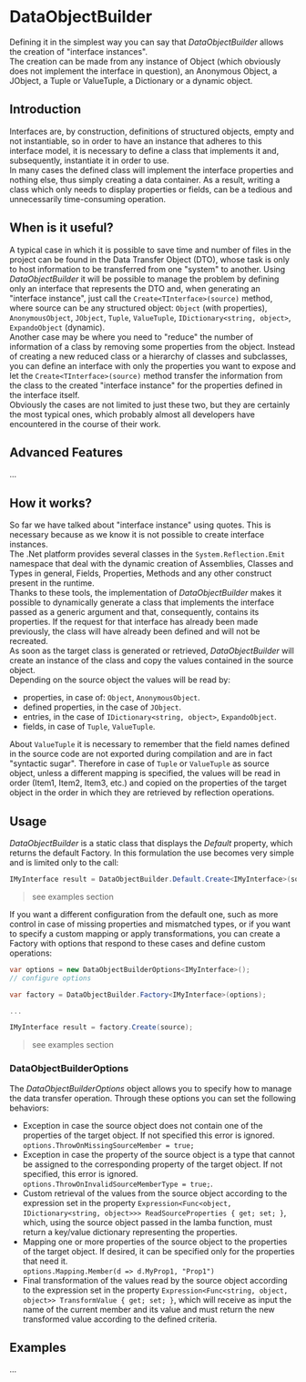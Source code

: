 
# DataObjectBuilder

Defining it in the simplest way you can say that *DataObjectBuilder* allows the creation of "interface instances".  
The creation can be made from any instance of Object (which obviously does not implement the interface in question), an Anonymous Object, a JObject, a Tuple or ValueTuple, a Dictionary or a dynamic object.


## Introduction

Interfaces are, by construction, definitions of structured objects, empty and not instantiable, so in order to have an instance that adheres to this interface model, it is necessary to define a class that implements it and, subsequently, instantiate it in order to use.  
In many cases the defined class will implement the interface properties and nothing else, thus simply creating a data container. As a result, writing a class which only needs to display properties or fields, can be a tedious and unnecessarily time-consuming operation.  


## When is it useful?
A typical case in which it is possible to save time and number of files in the project can be found in the Data Transfer Object (DTO), whose task is only to host information to be transferred from one "system" to another. Using *DataObjectBuilder* it will be possible to manage the problem by defining only an interface that represents the DTO and, when generating an "interface instance", just call the  ```Create<TInterface>(source)``` method, where source can be any structured object: ```Object``` (with properties), ```AnonymousObject```, ```JObject```, ```Tuple```, ```ValueTuple```, ```IDictionary<string, object>```, ```ExpandoObject``` (dynamic).  
Another case may be where you need to "reduce" the number of information of a class by removing some properties from the object. Instead of creating a new reduced class or a hierarchy of classes and subclasses, you can define an interface with only the properties you want to expose and let the ``Create<TInterface>(source)`` method transfer the information from the class to the created "interface instance" for the properties defined in the interface itself.  
Obviously the cases are not limited to just these two, but they are certainly the most typical ones, which probably almost all developers have encountered in the course of their work.


## Advanced Features

...


## How it works?

So far we have talked about "interface instance" using quotes. This is necessary because as we know it is not possible to create interface instances.  
The .Net platform provides several classes in the ``System.Reflection.Emit`` namespace that deal with the dynamic creation of Assemblies, Classes and Types in general, Fields, Properties, Methods and any other construct present in the runtime.  
Thanks to these tools, the implementation of *DataObjectBuilder* makes it possible to dynamically generate a class that implements the interface passed as a generic argument and that, consequently, contains its properties. If the request for that interface has already been made previously, the class will have already been defined and will not be recreated.  
As soon as the target class is generated or retrieved, *DataObjectBuilder* will create an instance of the class and copy the values contained in the source object.  
Depending on the source object the values will be read by:
- properties, in case of: ```Object```, ```AnonymousObject```.
- defined properties, in the case of ``JObject``.
- entries, in the case of ``IDictionary<string, object>``, ``ExpandoObject``.
- fields, in case of ```Tuple```, ```ValueTuple```.

About ```ValueTuple``` it is necessary to remember that the field names defined in the source code are not exported during compilation and are in fact "syntactic sugar". Therefore in case of ```Tuple``` or ```ValueTuple``` as source object, unless a different mapping is specified, the values will be read in order (Item1, Item2, Item3, etc.) and copied on the properties of the target object in the order in which they are retrieved by reflection operations.


## Usage

*DataObjectBuilder* is a static class that displays the *Default* property, which returns the default Factory.
In this formulation the use becomes very simple and is limited only to the call:

```csharp
IMyInterface result = DataObjectBuilder.Default.Create<IMyInterface>(source);
```

> see examples section

If you want a different configuration from the default one, such as more control in case of missing properties and mismatched types, or if you want to specify a custom mapping or apply transformations, you can create a Factory with options that respond to these cases and define custom operations:

```csharp
var options = new DataObjectBuilderOptions<IMyInterface>();
// configure options

var factory = DataObjectBuilder.Factory<IMyInterface>(options);

...

IMyInterface result = factory.Create(source);
```

> see examples section

### DataObjectBuilderOptions

The *DataObjectBuilderOptions* object allows you to specify how to manage the data transfer operation. Through these options you can set the following behaviors:
- Exception in case the source object does not contain one of the properties of the target object. If not specified this error is ignored.  
```options.ThrowOnMissingSourceMember = true;```
- Exception in case the property of the source object is a type that cannot be assigned to the corresponding property of the target object. If not specified, this error is ignored.  
```options.ThrowOnInvalidSourceMemberType = true;```.
- Custom retrieval of the values from the source object according to the expression set in the property ```Expression<Func<object, IDictionary<string, object>>> ReadSourceProperties { get; set; }```, which, using the source object passed in the lamba function, must return a key/value dictionary representing the properties.
- Mapping one or more properties of the source object to the properties of the target object. If desired, it can be specified only for the properties that need it.  
```options.Mapping.Member(d => d.MyProp1, "Prop1")```
- Final transformation of the values read by the source object according to the expression set in the property ```Expression<Func<string, object, object>> TransformValue { get; set; }```, which will receive as input the name of the current member and its value and must return the new transformed value according to the defined criteria.


## Examples

...